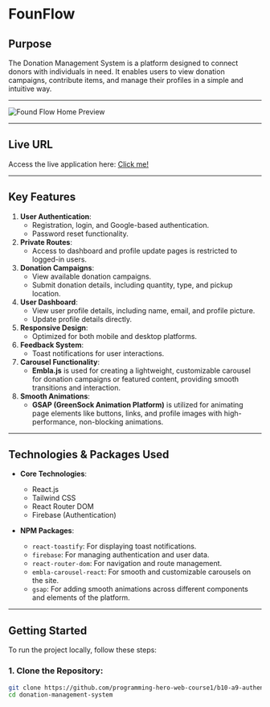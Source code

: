 # **FounFlow**

## **Purpose**
The Donation Management System is a platform designed to connect donors with individuals in need. It enables users to view donation campaigns, contribute items, and manage their profiles in a simple and intuitive way.

---

![Found Flow Home Preview](https://i.ibb.co/R9TdDqw/web-home.png)

---

## **Live URL**
Access the live application here: [Click me!](https://winter-clothing-donation-5e2c9.web.app/)

---

## **Key Features**
1. **User Authentication**:
   - Registration, login, and Google-based authentication.
   - Password reset functionality.
2. **Private Routes**:
   - Access to dashboard and profile update pages is restricted to logged-in users.
3. **Donation Campaigns**:
   - View available donation campaigns.
   - Submit donation details, including quantity, type, and pickup location.
4. **User Dashboard**:
   - View user profile details, including name, email, and profile picture.
   - Update profile details directly.
5. **Responsive Design**:
   - Optimized for both mobile and desktop platforms.
6. **Feedback System**:
   - Toast notifications for user interactions.
7. **Carousel Functionality**:
   - **Embla.js** is used for creating a lightweight, customizable carousel for donation campaigns or featured content, providing smooth transitions and interaction.
8. **Smooth Animations**:
   - **GSAP (GreenSock Animation Platform)** is utilized for animating page elements like buttons, links, and profile images with high-performance, non-blocking animations.

---

## **Technologies & Packages Used**
- **Core Technologies**:
  - React.js
  - Tailwind CSS
  - React Router DOM
  - Firebase (Authentication)
  
- **NPM Packages**:
  - `react-toastify`: For displaying toast notifications.
  - `firebase`: For managing authentication and user data.
  - `react-router-dom`: For navigation and route management.
  - `embla-carousel-react`: For smooth and customizable carousels on the site.
  - `gsap`: For adding smooth animations across different components and elements of the platform.

---

## **Getting Started**
To run the project locally, follow these steps:

### 1. Clone the Repository:
```bash
git clone https://github.com/programming-hero-web-course1/b10-a9-authentication-Mthe001
cd donation-management-system
